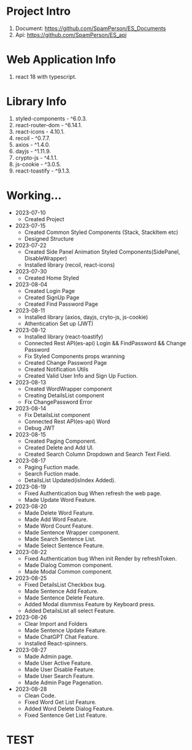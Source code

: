 # Project Intro
1. Document: https://github.com/SpamPerson/ES_Documents
2. Api: https://github.com/SpamPerson/ES_api

# Web Application Info
1. react 18 with typescript.

# Library Info
1. styled-components - ^6.0.3.
2. react-router-dom - ^6.14.1.
3. react-icons - 4.10.1.
4. recoil - ^0.7.7.
5. axios - ^1.4.0.
6. dayjs - ^1.11.9.
7. crypto-js - ^4.1.1.
8. js-cookie - ^3.0.5.
9. react-toastify - ^9.1.3.

# Working...
+ 2023-07-10
  + Created Project  
+ 2023-07-15
  + Created Common Styled Components (Stack, StackItem etc)
  + Designed Structure
+ 2023-07-22
  + Created Side Panel Animation Styled Components(SidePanel, DisableWrapper)
  + Installed library (recoil, react-icons)
+ 2023-07-30
  + Created Home Styled
+ 2023-08-04
  + Created Login Page
  + Created SignUp Page
  + Created Find Password Page
+ 2023-08-11
  + Installed library (axios, dayjs, cryto-js, js-cookie)
  + Athentication Set up (JWT)
+ 2023-08-12
  + Installed library (react-toastify)
  + Connected Rest API(es-api) Login && FindPassword && Change Password
  + Fix Styled Components props wranning
  + Created Change Password Page
  + Created Notification Utils
  + Created Valid User Info and Sign Up Fuction.
+ 2023-08-13
  + Created WordWrapper component
  + Creating DetailsList component
  + Fix ChangePassword Error
+ 2023-08-14
  + Fix DetailsList component
  + Connected Rest API(es-api) Word
  + Debug JWT
+ 2023-08-15
  + Created Paging Component.
  + Created Delete and Add UI.
  + Created Search Column Dropdown and Search Text Field.
+ 2023-08-17
  + Paging Fuction made.
  + Search Fuction made.
  + DetailsList Updated(isIndex Added).
+ 2023-08-19
  + Fixed Authentication bug When refresh the web page.
  + Made Update Word Feature.
+ 2023-08-20
  + Made Delete Word Feature.
  + Made Add Word Feature.
  + Made Word Count Feature.
  + Made Sentence Wrapper component.
  + Made Search Sentence List.
  + Made Select Sentence Feature.
+ 2023-08-22
  + Fixed Authentication bug When init Render by refreshToken.
  + Made Dialog Common component.
  + Made Modal Common component.
+ 2023-08-25
  + Fixed DetailsList Checkbox bug.
  + Made Sentence Add Feature.
  + Made Sentence Delete Feature.
  + Added Modal dismmiss Feature by Keyboard press.
  + Added DetailsList all select Feature.
+ 2023-08-26
  + Clear Import and Folders
  + Made Sentence Update Feature.
  + Made ChatGPT Chat Feature.
  + Installed React-spinners.
+ 2023-08-27
  + Made Admin page.
  + Made User Active Feature.
  + Made User Disable Feature.
  + Made User Search Feature.
  + Made Admin Page Pagenation.
+ 2023-08-28
  + Clean Code.
  + Fixed Word Get List Feature.
  + Added Word Delete Dialog Feature.
  + Fixed Sentence Get List Feature.

# TEST